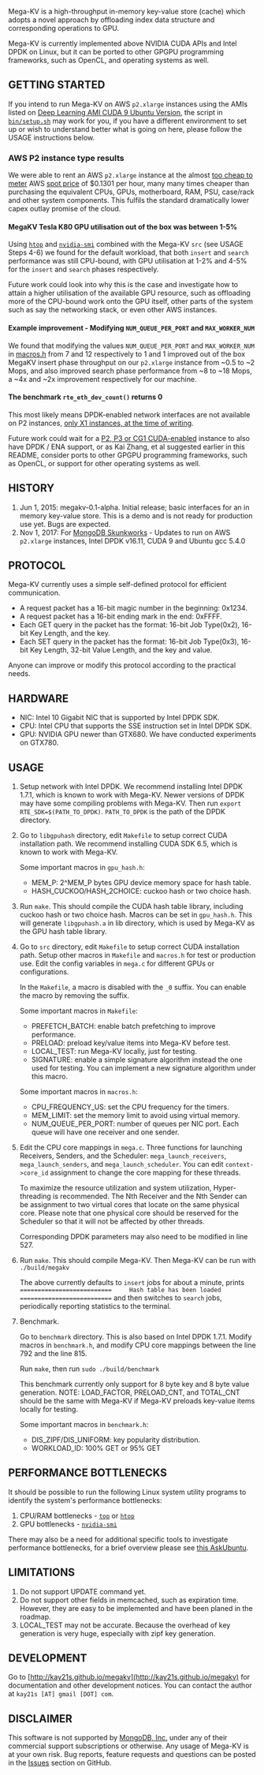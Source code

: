 Mega-KV is a high-throughput in-memory key-value store (cache) which adopts a
novel approach by offloading index data structure and corresponding operations
to GPU.

Mega-KV is currently implemented above NVIDIA CUDA APIs and Intel DPDK on Linux,
but it can be ported to other GPGPU programming frameworks, such as OpenCL, and
operating systems as well.


## GETTING STARTED

If you intend to run Mega-KV on AWS `p2.xlarge` instances using the AMIs 
listed on [Deep Learning AMI CUDA 9 Ubuntu Version][aws-deep-learning-cuda-9], 
the script in [`bin/setup.sh`](bin/setup.sh) may work for you, 
if you have a different environment to set up or 
wish to understand better what is going on here, 
please follow the USAGE instructions below.

### AWS P2 instance type results

We were able to rent an AWS `p2.xlarge` instance at the almost 
[too cheap to meter][too-cheap-to-meter] AWS [spot price][spot-price] 
of $0.1301 per hour, many many times cheaper than purchasing the equivalent
CPUs, GPUs, motherboard, RAM, PSU, case/rack and other system components.
This fulfils the standard dramatically lower capex outlay promise of the cloud.

#### MegaKV Tesla K80 GPU utilisation out of the box was between 1-5%

Using [`htop`][htop] and [`nvidia-smi`][nvidia-smi] combined with the 
Mega-KV `src` (see USAGE Steps 4-6) we found for the default workload, 
that both `insert` and `search` performance was still CPU-bound, with 
GPU utilisation at 1-2% and 4-5% for the  `insert` and `search` 
phases respectively.

Future work could look into why this is the case and investigate 
how to attain a higher utilisation of the available GPU resource, such as 
offloading more of the CPU-bound work onto the GPU itself, other parts of 
the system such as say the networking stack, or even other AWS instances.

#### Example improvement - Modifying `NUM_QUEUE_PER_PORT` and `MAX_WORKER_NUM`

We found that modifying the values `NUM_QUEUE_PER_PORT` and `MAX_WORKER_NUM`
in [macros.h][macros-h-opt] from 7 and 12 respectively to 1 and 1 improved
out of the box MegaKV insert phase throughput on our `p2.xlarge` instance 
from ~0.5 to ~2 Mops, and also improved search phase performance 
from ~8 to ~18 Mops, a ~4x and ~2x improvement respectively 
for our machine.

#### The benchmark `rte_eth_dev_count()` returns 0

This most likely means DPDK-enabled network interfaces are not available on P2 
instances, [only X1 instances, at the time of writing][aws-dpdk-ena-x1-only].

Future work could wait for a [P2, P3 or CG1 CUDA-enabled][aws-cuda-instances] 
instance to also have DPDK / ENA support, or as Kai Zhang, et al suggested
earlier in this README, consider ports to other GPGPU programming frameworks,
such as OpenCL, or support for other operating systems as well.


## HISTORY

1. Jun 1, 2015: megakv-0.1-alpha. Initial release; basic interfaces for an in
memory key-value store. This is a demo and is not ready for production use yet.
Bugs are expected.
2. Nov 1, 2017: For [MongoDB Skunkworks][mongodb-skunkworks] - 
Updates to run on AWS `p2.xlarge` instances, Intel DPDK v16.11, CUDA 9 
and Ubuntu gcc 5.4.0


## PROTOCOL

Mega-KV currently uses a simple self-defined protocol for efficient communication.

* A request packet has a 16-bit magic number in the beginning: 0x1234.
* A request packet has a 16-bit ending mark in the end: 0xFFFF.
* Each GET query in the packet has the format: 16-bit Job Type(0x2), 16-bit Key
Length, and the key.
* Each SET query in the packet has the format: 16-bit Job Type(0x3), 16-bit Key
Length, 32-bit Value Length, and the key and value.

Anyone can improve or modify this protocol according to the practical needs.


## HARDWARE

* NIC: Intel 10 Gigabit NIC that is supported by Intel DPDK SDK.
* CPU: Intel CPU that supports the SSE instruction set in Intel DPDK SDK.
* GPU: NVIDIA GPU newer than GTX680. We have conducted experiments on GTX780.


## USAGE

1. Setup network with Intel DPDK. We recommend installing Intel DPDK 1.7.1,
which is known to work with Mega-KV. Newer versions of DPDK may have some
compiling problems with Mega-KV. Then run `export RTE_SDK=$(PATH_TO_DPDK)`.
`PATH_TO_DPDK` is the path of the DPDK directory.


2. Go to `libgpuhash` directory, edit `Makefile` to setup correct CUDA installation
path. We recommend installing CUDA SDK 6.5, which is known to work with Mega-KV.

    Some important macros in `gpu_hash.h`:

    * MEM_P: 2^MEM_P bytes GPU device memory space for hash table.
    * HASH_CUCKOO/HASH_2CHOICE: cuckoo hash or two choice hash.


3. Run `make`. This should compile the CUDA hash table library, including cuckoo
hash or two choice hash. Macros can be set in `gpu_hash.h`. This will generate
`libgpuhash.a` in lib directory, which is used by Mega-KV as the GPU hash table
library.


4. Go to `src` directory, edit `Makefile` to setup correct CUDA installation path.
Setup other macros in `Makefile` and `macros.h` for test or production use. Edit the
config variables in `mega.c` for different GPUs or configurations.

    In the `Makefile`, a macro is disabled with the `_0` suffix. You can enable the
macro by removing the suffix.

    Some important macros in `Makefile`:

    * PREFETCH_BATCH: enable batch prefetching to improve performance.
    * PRELOAD: preload key/value items into Mega-KV before test.
    * LOCAL_TEST: run Mega-KV locally, just for testing.
    * SIGNATURE: enable a simple signature algorithm instead the one used for testing.
      You can implement a new signature algorithm under this macro.

    Some important macros in `macros.h`:

    * CPU_FREQUENCY_US: set the CPU frequency for the timers.
    * MEM_LIMIT: set the memory limit to avoid using virtual memory.
    * NUM_QUEUE_PER_PORT: number of queues per NIC port. Each queue will have one
      receiver and one sender.


5. Edit the CPU core mappings in `mega.c`. Three functions for launching Receivers,
Senders, and the Scheduler: `mega_launch_receivers`, `mega_launch_senders`, and
`mega_launch_scheduler`. You can edit `context->core_id` assignment to change the core
mapping for these threads.

    To maximize the resource utilization and system utilization, Hyper-threading is
recommended. The Nth Receiver and the Nth Sender can be assignment to two virtual
cores that locate on the same physical core. Please note that one physical core
should be reserved for the Scheduler so that it will not be affected by other
threads.

    Corresponding DPDK parameters may also need to be modified in line 527.


6. Run `make`. This should compile Mega-KV. Then Mega-KV can be run with
`./build/megakv`

    The above currently defaults to `insert` jobs for about a minute, prints
    `==========================     Hash table has been loaded     ==========================`
    and then switches to `search` jobs, periodically reporting 
    statistics to the terminal. 


7. Benchmark.

    Go to `benchmark` directory. This is also based on Intel DPDK 1.7.1. Modify macros in
    `benchmark.h`, and modify CPU core mappings between the line 792 and the line 815.

    Run `make`, then run `sudo ./build/benchmark`

    This benchmark currently only support for 8 byte key and 8 byte value generation.
    NOTE: LOAD_FACTOR, PRELOAD_CNT, and TOTAL_CNT should be the same with Mega-KV if
    Mega-KV preloads key-value items locally for testing.

    Some important macros in `benchmark.h`:

    * DIS_ZIPF/DIS_UNIFORM: key popularity distribution.
    * WORKLOAD_ID: 100% GET or 95% GET


## PERFORMANCE BOTTLENECKS

It should be possible to run the following Linux system utility programs
to identify the system's performance bottlenecks:

 1. CPU/RAM bottlenecks - [`top`][top] or [`htop`][htop]
 2. GPU bottlenecks - [`nvidia-smi`][nvidia-smi]

There may also be a need for additional specific tools to investigate 
performance bottlenecks, for a brief overview please see 
[this AskUbuntu][ask-ubuntu-performance].
 

## LIMITATIONS

1. Do not support UPDATE command yet.
2. Do not support other fields in memcached, such as expiration time. However, they
are easy to be implemented and have been planed in the roadmap.
3. LOCAL_TEST may not be accurate. Because the overhead of key generation is very
huge, especially with zipf key generation.


## DEVELOPMENT

Go to [http://kay21s.github.io/megakv](http://kay21s.github.io/megakv) for documentation and other
development notices. You can contact the author at `kay21s [AT] gmail [DOT] com`.


## DISCLAIMER

This software is not supported by [MongoDB, Inc.](https://www.mongodb.com)
under any of their commercial support subscriptions or otherwise. Any usage of
Mega-KV is at your own risk. Bug reports, feature requests and questions can be
posted in the [Issues](https://github.com/pzrq/megakv/issues?state=open) section on GitHub.


[mongodb-skunkworks]: https://www.mongodb.com/careers/departments/engineering
[aws-deep-learning-cuda-9]: https://aws.amazon.com/marketplace/pp/B076TGJHY1
[too-cheap-to-meter]: https://en.wikipedia.org/wiki/Too_cheap_to_meter
[spot-price]: https://aws.amazon.com/ec2/spot/pricing/
[top]: https://linux.die.net/man/1/top
[htop]: https://linux.die.net/man/1/htop
[nvidia-smi]: https://developer.nvidia.com/nvidia-system-management-interface
[macros-h-opt]: https://github.com/pzrq/megakv/blob/308713f364d4cb66f690722759d3d278a392ee8f/src/macros.h#L29-L31
[aws-dpdk-ena-x1-only]: https://aws.amazon.com/blogs/aws/elastic-network-adapter-high-performance-network-interface-for-amazon-ec2/
[aws-cuda-instances]: http://docs.aws.amazon.com/AWSEC2/latest/UserGuide/accelerated-computing-instances.html
[ask-ubuntu-performance]: https://askubuntu.com/questions/1540/how-can-i-find-out-if-a-process-is-cpu-memory-or-disk-bound
